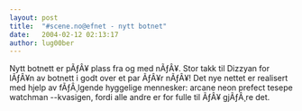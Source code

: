 ```yaml
---
layout: post
title:  "#scene.no@efnet - nytt botnet"
date:   2004-02-12 02:13:17
author: lug00ber
---
```

Nytt botnett er pÃƒÂ¥ plass fra og med nÃƒÂ¥. Stor takk til Dizzyan for
lÃƒÂ¥n av botnett i godt over et par ÃƒÂ¥r nÃƒÂ¥\! Det nye nettet er
realisert med hjelp av fÃƒÂ¸lgende hyggelige mennesker: arcane neon
prefect tesepe watchman --kvasigen, fordi alle andre er for fulle til
ÃƒÂ¥ gjÃƒÂ¸re det.


